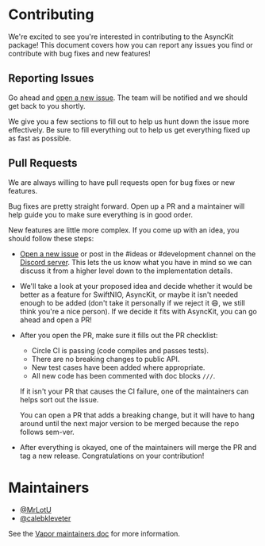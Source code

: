 # Contributing

We're excited to see you're interested in contributing to the AsyncKit package! This document covers how you can report any issues you find or contribute with bug fixes and new features!

## Reporting Issues

Go ahead and [open a new issue](https://github.com/vapor-community/async-kit/issues/new). The team will be notified and we should get back to you shortly.

We give you a few sections to fill out to help us hunt down the issue more effectively. Be sure to fill everything out to help us get everything fixed up as fast as possible.

## Pull Requests

We are always willing to have pull requests open for bug fixes or new features.

Bug fixes are pretty straight forward. Open up a PR and a maintainer will help guide you to make sure everything is in good order.

New features are little more complex. If you come up with an idea, you should follow these steps:

- [Open a new issue](https://github.com/vapor-community/async-kit/issues/new) or post in the #ideas or #development channel on the [Discord server](http://vapor.team/). This lets the us know what you have in mind so we can discuss it from a higher level down to the implementation details.

- We'll take a look at your proposed idea and decide whether it would be better as a feature for SwiftNIO, AsyncKit, or maybe it isn't needed enough to be added (don't take it personally if we reject it 😄, we still think you're a nice person). If we decide it fits with AsyncKit, you can go ahead and open a PR!
- After you open the PR, make sure it fills out the PR checklist:
    - Circle CI is passing (code compiles and passes tests).
    - There are no breaking changes to public API.
    - New test cases have been added where appropriate.
    - All new code has been commented with doc blocks `///`.

    If it isn't your PR that causes the CI failure, one of the maintainers can helps sort out the issue.
    
    You can open a PR that adds a breaking change, but it will have to hang around until the next major version to be merged because the repo follows sem-ver.
    
- After everything is okayed, one of the maintainers will merge the PR and tag a new release. Congratulations on your contribution!

# Maintainers

- [@MrLotU](https://github.com/MrLotU)
- [@calebkleveter](https://github.com/calebkleveter)

See the [Vapor maintainers doc](https://github.com/vapor/vapor/blob/master/Docs/maintainers.md) for more information. 
